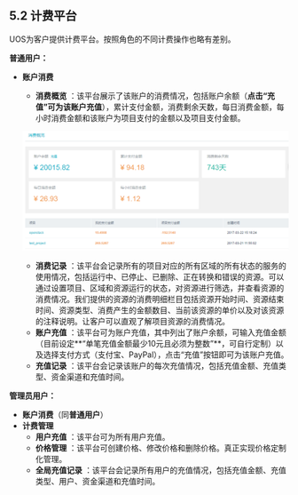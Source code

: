 ## 5.2 计费平台

UOS为客户提供计费平台。按照角色的不同计费操作也略有差别。

**普通用户：**

* __账户消费__
  * __消费概览__
  ：该平台展示了该账户的消费情况，包括账户余额（**点击“充值”可为该账户充值**），累计支付金额，消费剩余天数，每日消费金额，每小时消费金额和该账户为项目支付的金额以及项目支付金额。
  
  ![](../../img/Bill/消费概览图.png)
  
  * __消费记录__
  ：该平台会记录所有的项目对应的所有区域的所有状态的服务的使用情况，包括运行中、已停止、已删除、正在转换和错误的资源。可以通过设置项目、区域和资源运行的状态，对资源进行筛选，并查看资源的消费情况。我们提供的资源的消费明细栏目包括资源开始时间、资源结束时间、资源类型、消费产生的金额数目、当前该资源的单价以及对该资源的注释说明。让客户可以直观了解项目资源的消费情况。
  * __账户充值__
  ：该平台可为账户充值，其中列出了账户余额，可输入充值金额（目前设定**“单笔充值金额最少10元且必须为整数”**，可自行定制）以及选择支付方式（支付宝、PayPal），点击“充值”按钮即可为该账户充值。
  * __充值记录__
  ：该平台会记录该账户的每次充值情况，包括充值金额、充值类型、资金渠道和充值时间。
  
**管理员用户：**

* __账户消费__（同**普通用户**）
* __计费管理__
  * __用户充值__
  ：该平台可为所有用户充值。
  * __价格管理__
  ：该平台可创建价格、修改价格和删除价格。真正实现价格定制化管理。
  * __全局充值记录__
  ：该平台会记录所有用户的充值情况，包括充值金额、充值类型、用户、资金渠道和充值时间。